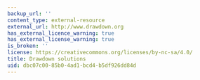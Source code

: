 ```yaml
---
backup_url: ''
content_type: external-resource
external_url: http://www.drawdown.org
has_external_licence_warning: true
has_external_license_warning: true
is_broken: ''
license: https://creativecommons.org/licenses/by-nc-sa/4.0/
title: Drawdown solutions
uid: dbc07c00-85b0-4ad1-bcd4-b5df926dd84d
---
```

